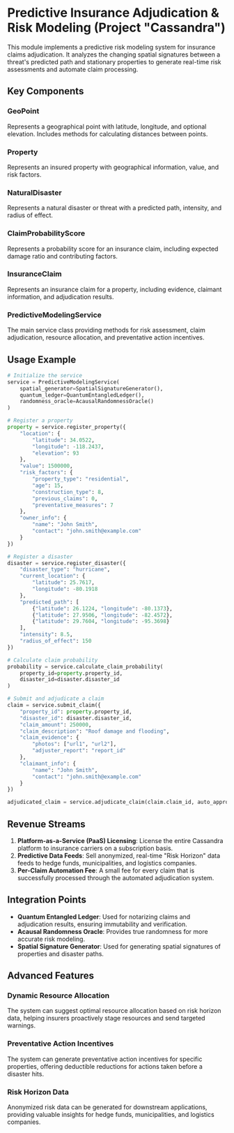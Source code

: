 # Predictive Insurance Adjudication & Risk Modeling (Project "Cassandra")

This module implements a predictive risk modeling system for insurance claims adjudication. It analyzes the changing spatial signatures between a threat's predicted path and stationary properties to generate real-time risk assessments and automate claim processing.

## Key Components

### GeoPoint
Represents a geographical point with latitude, longitude, and optional elevation. Includes methods for calculating distances between points.

### Property
Represents an insured property with geographical information, value, and risk factors.

### NaturalDisaster
Represents a natural disaster or threat with a predicted path, intensity, and radius of effect.

### ClaimProbabilityScore
Represents a probability score for an insurance claim, including expected damage ratio and contributing factors.

### InsuranceClaim
Represents an insurance claim for a property, including evidence, claimant information, and adjudication results.

### PredictiveModelingService
The main service class providing methods for risk assessment, claim adjudication, resource allocation, and preventative action incentives.

## Usage Example

```python
# Initialize the service
service = PredictiveModelingService(
    spatial_generator=SpatialSignatureGenerator(),
    quantum_ledger=QuantumEntangledLedger(),
    randomness_oracle=AcausalRandomnessOracle()
)

# Register a property
property = service.register_property({
    "location": {
        "latitude": 34.0522,
        "longitude": -118.2437,
        "elevation": 93
    },
    "value": 1500000,
    "risk_factors": {
        "property_type": "residential",
        "age": 15,
        "construction_type": 8,
        "previous_claims": 0,
        "preventative_measures": 7
    },
    "owner_info": {
        "name": "John Smith",
        "contact": "john.smith@example.com"
    }
})

# Register a disaster
disaster = service.register_disaster({
    "disaster_type": "hurricane",
    "current_location": {
        "latitude": 25.7617,
        "longitude": -80.1918
    },
    "predicted_path": [
        {"latitude": 26.1224, "longitude": -80.1373},
        {"latitude": 27.9506, "longitude": -82.4572},
        {"latitude": 29.7604, "longitude": -95.3698}
    ],
    "intensity": 8.5,
    "radius_of_effect": 150
})

# Calculate claim probability
probability = service.calculate_claim_probability(
    property_id=property.property_id,
    disaster_id=disaster.disaster_id
)

# Submit and adjudicate a claim
claim = service.submit_claim({
    "property_id": property.property_id,
    "disaster_id": disaster.disaster_id,
    "claim_amount": 250000,
    "claim_description": "Roof damage and flooding",
    "claim_evidence": {
        "photos": ["url1", "url2"],
        "adjuster_report": "report_id"
    },
    "claimant_info": {
        "name": "John Smith",
        "contact": "john.smith@example.com"
    }
})

adjudicated_claim = service.adjudicate_claim(claim.claim_id, auto_approve_threshold=0.8)
```

## Revenue Streams

1. **Platform-as-a-Service (PaaS) Licensing**: License the entire Cassandra platform to insurance carriers on a subscription basis.
2. **Predictive Data Feeds**: Sell anonymized, real-time "Risk Horizon" data feeds to hedge funds, municipalities, and logistics companies.
3. **Per-Claim Automation Fee**: A small fee for every claim that is successfully processed through the automated adjudication system.

## Integration Points

- **Quantum Entangled Ledger**: Used for notarizing claims and adjudication results, ensuring immutability and verification.
- **Acausal Randomness Oracle**: Provides true randomness for more accurate risk modeling.
- **Spatial Signature Generator**: Used for generating spatial signatures of properties and disaster paths.

## Advanced Features

### Dynamic Resource Allocation
The system can suggest optimal resource allocation based on risk horizon data, helping insurers proactively stage resources and send targeted warnings.

### Preventative Action Incentives
The system can generate preventative action incentives for specific properties, offering deductible reductions for actions taken before a disaster hits.

### Risk Horizon Data
Anonymized risk data can be generated for downstream applications, providing valuable insights for hedge funds, municipalities, and logistics companies.
